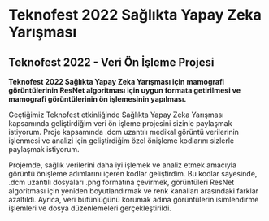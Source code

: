 # Teknofest 2022 Sağlıkta Yapay Zeka Yarışması

## Teknofest 2022 - Veri Ön İşleme Projesi

**Teknofest 2022 Sağlıkta Yapay Zeka Yarışması için mamografi görüntülerinin ResNet algoritması için uygun formata getirilmesi ve mamografi görüntülerinin ön işlemesinin yapılması.**

Geçtiğimiz Teknofest etkinliğinde Sağlıkta Yapay Zeka Yarışması kapsamında geliştirdiğim veri ön işleme projesini sizinle paylaşmak istiyorum. Proje kapsamında .dcm uzantılı medikal görüntü verilerinin işlenmesi ve analizi için geliştirdiğim özel önişleme kodlarını sizlerle paylaşmak istiyorum.

Projemde, sağlık verilerini daha iyi işlemek ve analiz etmek amacıyla görüntü önişleme adımlarını içeren kodlar geliştirdim. 
Bu kodlar sayesinde, .dcm uzantılı dosyaları .png formatına çevirmek, görüntüleri ResNet algoritması için yeniden boyutlandırmak ve renk kanalları arasındaki farklar azaltıldı. Ayrıca, veri bütünlüğünü korumak adına görüntülerin isimlendirme işlemleri ve dosya düzenlemeleri gerçekleştirildi.
